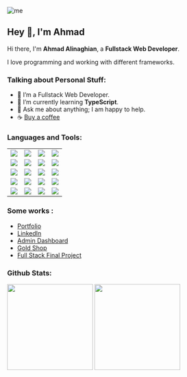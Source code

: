 ![me](https://github.com/ahmadaad62/ahmadaad62/raw/master/assets/me.gif)

## Hey 👋,  I'm Ahmad

Hi there, I'm **Ahmad Alinaghian**, a **Fullstack Web Developer**.

I love programming and working with different frameworks.

### Talking about Personal Stuff:

- 👨 I’m a Fullstack Web Developer.
- 🌱 I’m currently learning **TypeScript**.
- 💬 Ask me about anything; I am happy to help.
- ☕  [Buy a coffee](https://www.buymeacoffee.com/anaghian)

#### <h3 align="left">Languages and Tools:</h3>

|  |  |  |  |
|---|---|---|---|
| <image src="https://img.shields.io/badge/HTML5-E34F26?style=for-the-badge&logo=html5&logoColor=white"> | <image src="https://img.shields.io/badge/CSS-239120?&style=for-the-badge&logo=css3&logoColor=white"> | <image src="https://img.shields.io/badge/JavaScript-F7DF1E?style=for-the-badge&logo=javascript&logoColor=black"> | <image src="https://img.shields.io/badge/GitHub-100000?style=for-the-badge&logo=github&logoColor=white"> |
| <image src="https://img.shields.io/badge/NPM-%23000000.svg?style=for-the-badge&logo=npm&logoColor=white"> | <image src="https://img.shields.io/badge/SASS-hotpink.svg?style=for-the-badge&logo=SASS&logoColor=white"> | <image src="https://img.shields.io/badge/netlify-%23000000.svg?style=for-the-badge&logo=netlify&logoColor=%2300C7B7"> | <image src="https://img.shields.io/badge/git-%23F05033.svg?style=for-the-badge&logo=git&logoColor=white">|<image src="https://img.shields.io/badge/github-%23121011.svg?style=for-the-badge&logo=github&logoColor=white"> | <image src="https://img.shields.io/badge/C%23-%23239120.svg?style=for-the-badge&logo=csharp&logoColor=white"> | <image src="https://img.shields.io/badge/Firebase-FFCA28?style=for-the-badge&logo=firebase&logoColor=black"> |
| <image src="https://img.shields.io/badge/MongoDB-47A248?style=for-the-badge&logo=mongodb&logoColor=white"> | <image src="https://img.shields.io/badge/Express-000000?style=for-the-badge&logo=express&logoColor=white"> | <image src="https://img.shields.io/badge/SCSS-hotpink.svg?style=for-the-badge&logo=SASS&logoColor=white"> | <image src="https://img.shields.io/badge/Material--UI-0081CB?style=for-the-badge&logo=material-ui&logoColor=white"> | <image src="https://img.shields.io/badge/Tailwind%20CSS-38B2AC?style=for-the-badge&logo=tailwind-css&logoColor=white">  | <image src="https://img.shields.io/badge/Redux-764ABC?style=for-the-badge&logo=redux&logoColor=white"> | <image src="https://img.shields.io/badge/React-20232A?style=for-the-badge&logo=react&logoColor=61DAFB"> |
| <image src="https://img.shields.io/badge/Node.js-43853D?style=for-the-badge&logo=node.js&logoColor=white"> | <image src="https://img.shields.io/badge/VS%20Code-007ACC?style=for-the-badge&logo=visual-studio-code&logoColor=white"> | <image src="https://img.shields.io/badge/ASP.NET%20Core-512BD4?style=for-the-badge&logo=.net&logoColor=white"> | <image src="https://img.shields.io/badge/Blazor-512BD4?style=for-the-badge&logo=blazor&logoColor=white"> |
| <image src="https://img.shields.io/badge/Jira-0052CC?style=for-the-badge&logo=jira&logoColor=white"> | <image src="https://img.shields.io/badge/Trello-0079BF?style=for-the-badge&logo=trello&logoColor=white"> | <image src="https://img.shields.io/badge/Azure%20DevOps-0078D7?style=for-the-badge&logo=azure-devops&logoColor=white"> | <image src="https://img.shields.io/badge/Jira-0052CC?style=for-the-badge&logo=jira&logoColor=white"> |<image src="https://img.shields.io/badge/TypeScript-007ACC?style=for-the-badge&logo=typescript&logoColor=white"> | <image src="https://img.shields.io/badge/Vue.js-4FC08D?style=for-the-badge&logo=vue.js&logoColor=white"> |




### Some works :

- <a href="https://ahmadalinaghian.info" target="_blank">Portfolio</a>
- <a href="https://www.linkedin.com/in/ahmad-alinaghian-17a773183/" target="_blank">LinkedIn</a>
- <a href="https://resplendent-liger-fde8c2.netlify.app" target="_blank">Admin Dashboard</a>
- <a href="https://stirring-praline-529562.netlify.app/" target="_blank">Gold Shop</a>
- <a href="https://gold-shop2-aqiq.netlify.app/" target="_blank">Full Stack Final Project</a>



### Github Stats:

<p>
  <img src="https://github-readme-stats.vercel.app/api/top-langs/?username=ahmadad62&count_private=true&theme=dracula" height="200">
  <img src="https://github-readme-stats.vercel.app/api?username=ahmadad62&hide=stars&show_icons=true&theme=dracula&line_height=40" height="200">
</p>
